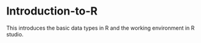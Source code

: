 # Introduction-to-R
This introduces the basic data types in R and the working environment in R studio. 
